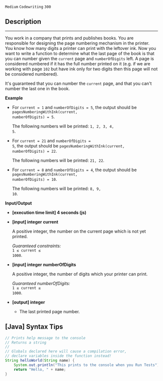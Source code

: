 `Medium`	`Codewriting` 	`300`

## Description

---

You work in a company that prints and publishes books. You are responsible for designing the page numbering mechanism in the printer. You know how many digits a printer can print with the leftover ink. Now you want to write a function to determine what the last page of the book is that you can number given the <code>current</code> page and <code>numberOfDigits</code> left. A page is considered numbered if it has the full number printed on it (e.g. if we are working with page <code>102</code> but have ink only for two digits then this page will not be considered numbered).

It's guaranteed that you can number the <code>current</code> page, and that you can't number the last one in the book.

**Example**

- For <code>current = 1</code> and <code>numberOfDigits = 5</code>, the output should be
  <code>pagesNumberingWithInk(current, numberOfDigits) = 5</code>.

  The following numbers will be printed: <code>1, 2, 3, 4, 5</code>.

- For <code>current = 21</code> and <code>numberOfDigits = 5</code>, the output should be
  <code>pagesNumberingWithInk(current, numberOfDigits) = 22</code>.

  The following numbers will be printed: <code>21, 22</code>.

- For <code>current = 8</code> and <code>numberOfDigits = 4</code>, the output should be
  <code>pagesNumberingWithInk(current, numberOfDigits) = 10</code>.

  The following numbers will be printed: <code>8, 9, 10</code>.

**Input/Output**

- **[execution time limit] 4 seconds (js)**

- **[input] integer current**

  A positive integer, the number on the current page which is not yet printed.<br>

  _Guaranteed constraints:_<br>
  <code>1 ≤ current ≤ 1000</code>.

- **[input] integer numberOfDigits**

  A positive integer, the number of digits which your printer can print.<br>

  _Guaranteed numberOfDigits:_<br>
  <code>1 ≤ current ≤ 1000</code>.

- **[output] integer**
  - The last printed page number.

## [Java] Syntax Tips

``` java
// Prints help message to the console
// Returns a string
// 
// Globals declared here will cause a compilation error,
// declare variables inside the function instead!
String helloWorld(String name) {
    System.out.println("This prints to the console when you Run Tests");
    return "Hello, " + name;
}
```
